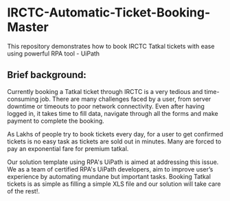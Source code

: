 # IRCTC-Automatic-Ticket-Booking-Master
This repository demonstrates how to book IRCTC Tatkal tickets with ease using powerful RPA tool - UiPath

## Brief background:
Currently booking a Tatkal ticket through IRCTC is a very tedious and time-consuming job. 
There are many challenges faced by a user, from server downtime or timeouts to poor network connectivity. 
Even after having logged in, it takes time to fill data, navigate through all the forms and make payment to complete the booking. 

As Lakhs of people try to book tickets every day, for a user to get confirmed tickets is no easy task as tickets are sold out in minutes. Many are forced to pay an exponential fare for premium tatkal.

Our solution template using RPA's UiPath is aimed at addressing this issue. We as a team of certified RPA's UiPath developers, aim to improve user’s experience by automating mundane but important tasks. Booking Tatkal tickets is as simple as filling a simple XLS file and our solution will take care of the rest!. 
